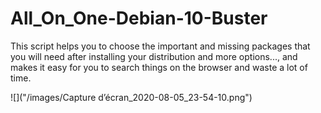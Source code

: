 # All_On_One-Debian-10-Buster
This script helps you to choose the important and missing packages that you will need after installing your distribution and more options..., and makes it easy for you to search things on the browser and waste a lot of time.

![]("/images/Capture d’écran_2020-08-05_23-54-10.png") 
